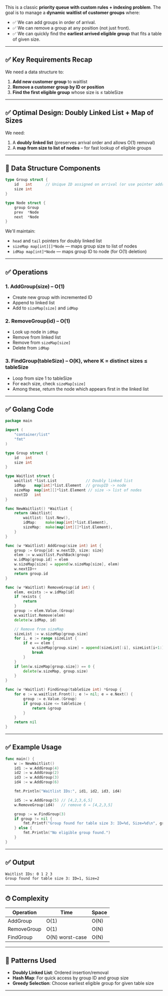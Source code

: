 This is a classic **priority queue with custom rules + indexing problem**. The goal is to manage a **dynamic waitlist of customer groups** where:

- ✅ We can add groups in order of arrival.
- ✅ We can remove a group at any position (not just front).
- ✅ We can quickly find the **earliest arrived eligible group** that fits a table of given size.

---

## ✅ Key Requirements Recap

We need a data structure to:

1. **Add new customer group** to waitlist  
2. **Remove a customer group by ID or position**
3. **Find the first eligible group** whose size is ≤ tableSize

---

## ✅ Optimal Design: Doubly Linked List + Map of Sizes

We need:

1. A **doubly linked list** (preserves arrival order and allows O(1) removal)
2. A **map from size to list of nodes** – for fast lookup of eligible groups

---

## 🧠 Data Structure Components

```go
type Group struct {
    id   int      // Unique ID assigned on arrival (or use pointer address)
    size int
}

type Node struct {
    group Group
    prev  *Node
    next  *Node
}
```

We'll maintain:

- `head` and `tail` pointers for doubly linked list
- `sizeMap map[int][]*Node` — maps group size to list of nodes
- `idMap map[int]*Node` — maps group ID to node (for O(1) deletion)

---

## ✅ Operations

### 1. **AddGroup(size)** – O(1)
- Create new group with incremented ID
- Append to linked list
- Add to `sizeMap[size]` and `idMap`

### 2. **RemoveGroup(id)** – O(1)
- Look up node in `idMap`
- Remove from linked list
- Remove from `sizeMap[size]`
- Delete from `idMap`

### 3. **FindGroup(tableSize)** – O(K), where K = distinct sizes ≤ tableSize
- Loop from size 1 to tableSize
- For each size, check `sizeMap[size]`
- Among these, return the node which appears first in the linked list

---

## ✅ Golang Code

```go
package main

import (
	"container/list"
	"fmt"
)

type Group struct {
	id   int
	size int
}

type Waitlist struct {
	waitlist *list.List             // Doubly linked list
	idMap    map[int]*list.Element  // groupID -> node
	sizeMap  map[int][]*list.Element // size -> list of nodes
	nextID   int
}

func NewWaitlist() *Waitlist {
	return &Waitlist{
		waitlist: list.New(),
		idMap:    make(map[int]*list.Element),
		sizeMap:  make(map[int][]*list.Element),
	}
}

func (w *Waitlist) AddGroup(size int) int {
	group := Group{id: w.nextID, size: size}
	elem := w.waitlist.PushBack(group)
	w.idMap[group.id] = elem
	w.sizeMap[size] = append(w.sizeMap[size], elem)
	w.nextID++
	return group.id
}

func (w *Waitlist) RemoveGroup(id int) {
	elem, exists := w.idMap[id]
	if !exists {
		return
	}
	group := elem.Value.(Group)
	w.waitlist.Remove(elem)
	delete(w.idMap, id)

	// Remove from sizeMap
	sizeList := w.sizeMap[group.size]
	for i, e := range sizeList {
		if e == elem {
			w.sizeMap[group.size] = append(sizeList[:i], sizeList[i+1:]...)
			break
		}
	}
	if len(w.sizeMap[group.size]) == 0 {
		delete(w.sizeMap, group.size)
	}
}

func (w *Waitlist) FindGroup(tableSize int) *Group {
	for e := w.waitlist.Front(); e != nil; e = e.Next() {
		group := e.Value.(Group)
		if group.size <= tableSize {
			return &group
		}
	}
	return nil
}
```

---

## ✅ Example Usage

```go
func main() {
	w := NewWaitlist()
	id1 := w.AddGroup(4)
	id2 := w.AddGroup(2)
	id3 := w.AddGroup(3)
	id4 := w.AddGroup(6)

	fmt.Println("Waitlist IDs:", id1, id2, id3, id4)

	id5 := w.AddGroup(5) // [4,2,3,6,5]
	w.RemoveGroup(id4)   // remove 6 → [4,2,3,5]

	group := w.FindGroup(3)
	if group != nil {
		fmt.Printf("Group found for table size 3: ID=%d, Size=%d\n", group.id, group.size)
	} else {
		fmt.Println("No eligible group found.")
	}
}
```

---

## ✅ Output

```
Waitlist IDs: 0 1 2 3
Group found for table size 3: ID=1, Size=2
```

---

## ⏱ Complexity

| Operation       | Time     | Space     |
|----------------|----------|-----------|
| AddGroup       | O(1)     | O(N)      |
| RemoveGroup    | O(1)     | O(N)      |
| FindGroup      | O(N) worst-case | O(N)      |

---

## 🧩 Patterns Used

- **Doubly Linked List**: Ordered insertion/removal
- **Hash Map**: For quick access by group ID and group size
- **Greedy Selection**: Choose earliest eligible group for given table size

---

